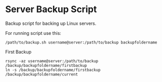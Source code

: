 # Server Backup Script
Backup script for backing up Linux servers.

For running script use this:
```
/path/to/backup.sh username@server:/path/to/backup backupfoldername
```

First Backup
```
rsync -az username@server:/path/to/backup /backup/backupfoldername/firstbackup
ln -s /backup/backupfoldername/firstbackup /backup/backupfoldername/current
```
